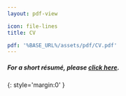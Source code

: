 ```yaml
---
layout: pdf-view

icon: file-lines
title: CV

pdf: '%BASE_URL%/assets/pdf/CV.pdf'
---
```


##### For a short résumé, please [click here](../resume/).
{: style='margin:0' }

